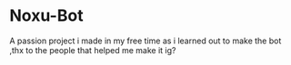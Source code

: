 # Noxu-Bot
A passion project 
i made in my free time as i learned out to make the bot 
,thx to the people that helped me make it ig?
